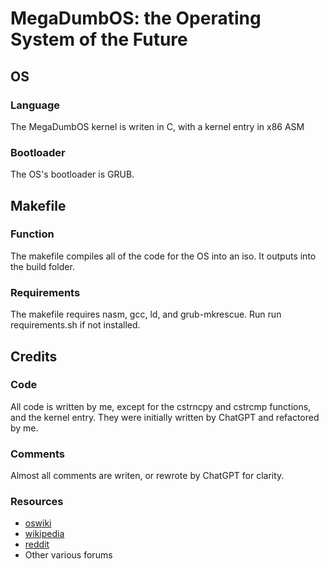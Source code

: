 # MegaDumbOS: the Operating System of the Future


## OS

### Language
The MegaDumbOS kernel is writen in C, with a kernel entry in x86 ASM


### Bootloader
The OS's bootloader is GRUB.

## Makefile

### Function
The makefile compiles all of the code for the OS into an iso. It outputs into the build folder.


### Requirements
The makefile requires nasm, gcc, ld, and grub-mkrescue. 
Run run requirements.sh if not installed.

## Credits

### Code
All code is written by me, except for the cstrncpy and cstrcmp functions, and the kernel entry.
They were initially written by ChatGPT and refactored by me.


### Comments
Almost all comments are writen, or rewrote by ChatGPT for clarity.

### Resources
* [oswiki](https://wiki.osdev.org)
* [wikipedia](https://www.wikipedia.org/)
* [reddit](https://www.reddit.com/)
* Other various forums
